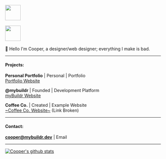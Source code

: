 <img src="https://cooper25.github.io/cooper25_dark.png" height="50"><br><br>
<img src="https://cooper25.github.io/cooper25_light.png" height="50"><br><br>
👋 Hello I'm Cooper, a designer/web designer; everything I make is bad.

___

#### Projects:

**Personal Portfolio** | Personal | Portfolio
<br><a href="https://coopertsoris.dev/">Portfolio Website</a>

**@mybuildr** | Founded | Development Platform 
<br><a href="https://mybuildr.dev/">myBuildr Website</a>

**Coffee Co.** | Created | Example Website
<br><a href="https://coffeeco.loertis.dev/">~Coffee Co. Website~</a> (Link Broken)
___

#### Contact:

**cooper@mybuildr.dev** | Email

___

[![Cooper's github stats](https://github-readme-stats.vercel.app/api?username=cooper25)](https://github.com/anuraghazra/github-readme-stats)
